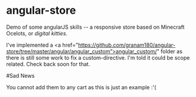 # angular-store

Demo of some angularJS skills -- a responsive store based on Minecraft Ocelots, or <em>digital kitties</em>.

I've implemented a <a href="https://github.com/granam180/angular-store/tree/master/angular/angular_custom”>angular_custom/</a>" folder as there is still some work to fix a custom-directive.  I'm told it could be scope related.  Check back soon for that.

#Sad News 

You cannot add them to any cart as this is just an example :'(
